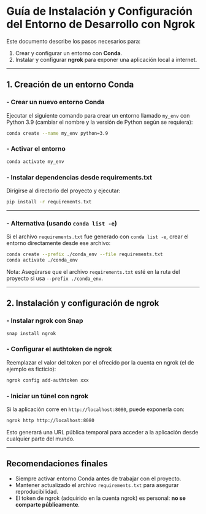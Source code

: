 # Guía de Instalación y Configuración del Entorno de Desarrollo con Ngrok

Este documento describe los pasos necesarios para:

1. Crear y configurar un entorno con **Conda**.
2. Instalar y configurar **ngrok** para exponer una aplicación local a internet.

***

## 1. Creación de un entorno Conda

### - Crear un nuevo entorno Conda

Ejecutar el siguiente comando para crear un entorno llamado `my_env` con Python 3.9 (cambiar el nombre y la versión de Python según se requiera):

```bash
conda create --name my_env python=3.9
```


### - Activar el entorno

```bash
conda activate my_env
```


### - Instalar dependencias desde requirements.txt

Dirígirse al directorio del proyecto y ejecutar:

```bash
pip install -r requirements.txt
```


***

### - Alternativa (usando `conda list -e`)

Si el archivo `requirements.txt` fue generado con `conda list -e`, crear el entorno directamente desde ese archivo:

```bash
conda create --prefix ./conda_env --file requirements.txt
conda activate ./conda_env
```

Nota: Asegúrarse que el archivo `requirements.txt` esté en la ruta del proyecto si usa `--prefix ./conda_env`.

***

## 2. Instalación y configuración de ngrok

### - Instalar ngrok con Snap

```bash
snap install ngrok
```


### - Configurar el authtoken de ngrok

Reemplazar el valor del token por el ofrecido por la cuenta en ngrok (el de ejemplo es ficticio):

```bash
ngrok config add-authtoken xxx
```


### - Iniciar un túnel con ngrok

Si la aplicación corre en `http://localhost:8080`, puede exponerla con:

```bash
ngrok http http://localhost:8080
```

Esto generará una URL pública temporal para acceder a la aplicación desde cualquier parte del mundo.

***

## Recomendaciones finales

- Siempre activar entorno Conda antes de trabajar con el proyecto.
- Mantener actualizado el archivo `requirements.txt` para asegurar reproducibilidad.
- El token de ngrok (adquirido en la cuenta ngrok) es personal: **no se comparte públicamente**.
